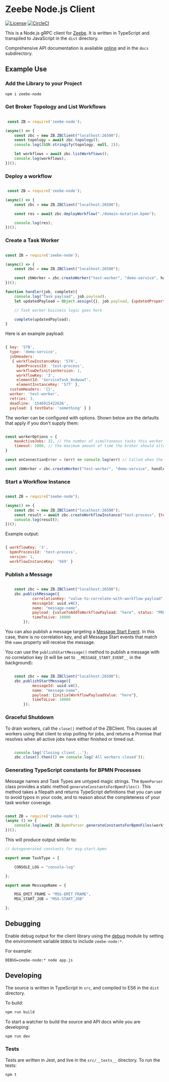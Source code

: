 # Zeebe Node.js Client

[![License](https://img.shields.io/badge/License-Apache%202.0-blue.svg)](https://opensource.org/licenses/Apache-2.0)
[![CircleCI](https://circleci.com/gh/CreditSenseAU/zeebe-client-node-js/tree/master.svg?style=svg)](https://circleci.com/gh/CreditSenseAU/zeebe-client-node-js/tree/master)

This is a Node.js gRPC client for [Zeebe](https://zeebe.io). It is written in TypeScript and transpiled to JavaScript in the `dist` directory.

Comprehensive API documentation is available [online](https://creditsenseau.github.io/zeebe-client-node-js/) and in the `docs` subdirectory.

## Example Use

### Add the Library to your Project

```bash
npm i zeebe-node
```

### Get Broker Topology and List Workflows

```javascript

 const ZB = require('zeebe-node');

(async() => {
    const zbc = new ZB.ZBClient("localhost:26500");
    const topology = await zbc.topology();
    console.log(JSON.stringify(topology, null, 2));

    let workflows = await zbc.listWorkflows();
    console.log(workflows);
})();

```

### Deploy a workflow

```javascript

 const ZB = require('zeebe-node');

(async() => {
    const zbc = new ZB.ZBClient("localhost:26500");

    const res = await zbc.deployWorkflow("./domain-mutation.bpmn");

    console.log(res);
})();

```

### Create a Task Worker

```javascript

const ZB = require('zeebe-node');

(async() => {
    const zbc = new ZB.ZBClient("localhost:26500");

    const zbWorker = zbc.createWorker("test-worker", "demo-service", handler);
})();

function handler(job, complete){
    console.log("Task payload", job.payload);
    let updatedPayload = Object.assign({}, job.payload, {updatedProperty: "newValue"});

    // Task worker business logic goes here

    complete(updatedPayload);
}

```

Here is an example payload:

```javascript

{ key: '578',
  type: 'demo-service',
  jobHeaders:
   { workflowInstanceKey: '574',
     bpmnProcessId: 'test-process',
     workflowDefinitionVersion: 1,
     workflowKey: '3',
     elementId: 'ServiceTask_0xdwuw7',
     elementInstanceKey: '577' },
  customHeaders: '{}',
  worker: 'test-worker',
  retries: 3,
  deadline: '1546915422636',
  payload: { testData: 'something' } }

```

The worker can be configured with options. Shown below are the defaults that apply if you don't supply them:

```javascript

const workerOptions = {
    maxActiveJobs: 32, // the number of simultaneous tasks this worker can handle
    timeout: 1000, // the maximum amount of time the broker should allow this worker to complete a task
}

const onConnectionError = (err) => console.log(err) // Called when the connection to the broker cannot be established, or fails

const zbWorker = zbc.createWorker("test-worker", "demo-service", handler, workerOptions, onConnectionError);

```

### Start a Workflow Instance

```javascript

const ZB = require("zeebe-node");

(async() => {
    const zbc = new ZB.ZBClient("localhost:26500");
    const result = await zbc.createWorkflowInstance("test-process", {testData: "something"});
    console.log(result);
})();

```

Example output:

```javascript

{ workflowKey: '3',
  bpmnProcessId: 'test-process',
  version: 1,
  workflowInstanceKey: '569' }

```

### Publish a Message

```javascript

    const zbc = new ZB.ZBClient("localhost:26500");
    zbc.publishMessage({
            correlationKey: "value-to-correlate-with-workflow-payload",
            messageId: uuid.v4(),
            name: "message-name",
            payload: {valueToAddToWorkflowPayload: "here", status: "PROCESSED"},
            timeToLive: 10000
        });

```

You can also publish a message targeting a [Message Start Event](https://github.com/zeebe-io/zeebe/issues/1858).
In this case, there is no correlation key, and all Message Start events that match the `name` property will receive the message.

You can use the `publishStartMessage()` method to publish a message with no correlation key (it will be set to `__MESSAGE_START_EVENT__` in the background):

```javascript

    const zbc = new ZB.ZBClient("localhost:26500");
    zbc.publishStartMessage({
            messageId: uuid.v4(),
            name: "message-name",
            payload: {initialWorkflowPayloadValue: "here"},
            timeToLive: 10000
        });

```

### Graceful Shutdown

To drain workers, call the `close()` method of the ZBClient. This causes all workers using that client to stop polling for jobs, and returns a Promise that resolves when all active jobs have either finished or timed out.

```javascript

    console.log('Closing client...');
    zbc.close().then(() => console.log('All workers closed'));

```

### Generating TypeScript constants for BPMN Processes

Message names and Task Types are untyped magic strings. The `BpmnParser` class provides a static method `generateConstantsForBpmnFiles()`.
This method takes a filepath and returns TypeScript definitions that you can use to avoid typos in your code, and to reason about the completeness of your task worker coverage.

```javascript

const ZB = require('zeebe-node');
(async () => {
    console.log(await ZB.BpmnParser.generateConstantsForBpmnFiles(workflowFile));
})();

```

This will produce output similar to:

```typescript
// Autogenerated constants for msg-start.bpmn

export enum TaskType = {

    CONSOLE_LOG = "console-log"

};

export enum MessageName = {

    MSG_EMIT_FRAME = "MSG-EMIT_FRAME",
    MSG_START_JOB = "MSG-START_JOB"

};

```

## Debugging

Enable debug output for the client library using the [debug](https://www.npmjs.com/package/debug) module by setting the environnment variable `DEBUG` to include `zeebe-node:*`.

For example:

```
DEBUG=zeebe-node:* node app.js
```

## Developing

The source is written in TypeScript in `src`, and compiled to ES6 in the `dist` directory.

To build:

```bash
npm run build
```

To start a watcher to build the source and API docs while you are developing:

```bash
npm run dev
```

### Tests

Tests are written in Jest, and live in the `src/__tests__` directory. To run the tests:

```bash
npm t
```
